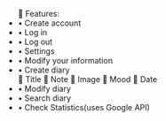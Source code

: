 <ul>
	Features:
   <li>•	Create account</li>
   <li>•	Log in</li>
   <li>•	Log out</li>
   <li>•	Settings</li>
   <li>•	Modify your information</li>
   <li>•	Create diary</li>
      	Title
      	Note
      	 Image
      	Mood
      	Date
   <li>•	Modify diary</li>
   <li>•	Search diary</li>
   <li>•	Check Statistics(uses Google API)</li>
<ul>
